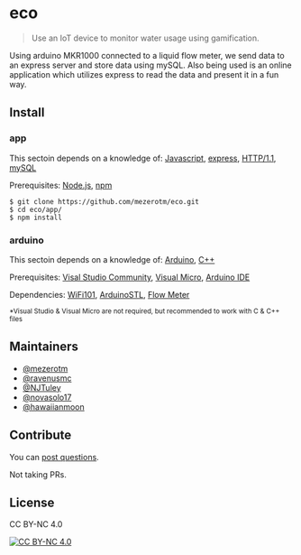# eco
> Use an IoT device to monitor water usage using gamification.

Using arduino MKR1000 connected to a liquid flow meter, we send data to an express server and store data using mySQL.
Also being used is an online application which utilizes express to read the data and present it in a fun way.


## Install
### app
This sectoin depends on a knowledge of: [Javascript](https://developer.mozilla.org/en-US/docs/Web/JavaScript), [express](https://expressjs.com/), [HTTP/1.1](https://tools.ietf.org/html/rfc2616), [mySQL](https://www.mysql.com/)

Prerequisites: [Node.js](https://nodejs.org/en/), [npm](https://www.npmjs.com/)
```
$ git clone https://github.com/mezerotm/eco.git
$ cd eco/app/
$ npm install
```
### arduino
This sectoin depends on a knowledge of: [Arduino](https://www.arduino.cc/en/Reference/HomePage), [C++](http://www.cplusplus.com/)

Prerequisites: [Visal Studio Community](https://www.visualstudio.com/vs/community/), [Visual Micro](http://www.visualmicro.com/), [Arduino IDE](https://www.arduino.cc/en/Main/OldSoftwareReleases)

Dependencies: [WiFi101](https://www.arduino.cc/en/Reference/WiFi101), [ArduinoSTL](https://github.com/mike-matera/ArduinoSTL), [Flow Meter](http://diyhacking.com/projects/FlowMeterDIY.ino)

<sub>*Visual Studio & Visual Micro are not required, but recommended to work with C & C++ files</sub>

## Maintainers
- [@mezerotm](https://github.com/mezerotm)
- [@ravenusmc](https://github.com/ravenusmc)
- [@NJTuley](https://github.com/NJTuley)
- [@novasolo17](https://github.com/novasolo17)
- [@hawaiianmoon](https://github.com/hawaiianmoon)

## Contribute
You can [post questions](https://github.com/mezerotm/eco/issues).

Not taking PRs.

## License
CC BY-NC 4.0

[![CC BY-NC 4.0](https://i.creativecommons.org/l/by-nc/4.0/80x15.png)](https://creativecommons.org/licenses/by-nc/4.0/legalcode)
